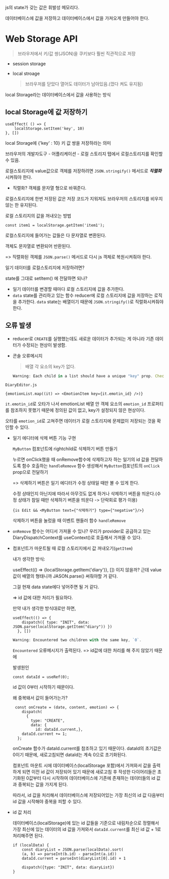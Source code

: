 js의 state가 갖는 값은 휘발성 메모리다.

데이터베이스에 값을 저장하고 데이터베이스에서 값을 가져오게 만들어야 한다.



# Web Storage API

> 브라우저에서 키/값 쌍(JSON)을 쿠키보다 훨씬 직관적으로 저장

- session storage

  

- local stroage

  > 브라우저를 닫았다 열어도 데이터가 남아있음.(껐다 켜도 유지됨)



local Storage라는 데이터베이스에서 값을 사용하는 방식



## local Storage에 값 저장하기

```react
useEffect( () => {
    localStorage.setItem('key', 10)
}, [])
```

local Storage에 {'key' : 10} 키 값 쌍을 저장하라는 의미

브라우저의 개발자도구 - 어플리케이션 - 로컬 스토리지 탭에서 로컬스토리지를 확인할 수 있음.

로컬스토리지에 value값으로 객체를 저장하려면 `JSON.stringify()` 메서드로 ***직렬화*** 시켜줘야 한다.

- 직렬화? 객체를 문자열 형으로 바꿔준다.



로컬스토리지에 한번 저장된 값은 저장 코드가 지워져도 브라우저의 스토리지를 비우지 않는 한 유지된다.



로컬 스토리지의 값을 꺼내오는 방법

```react
const item1 = localStorage.getItem('item1');
```



로컬스토리지에 들어가는 값들은 다 문자열로 변환된다.

객체도 문자열로 변환되어 반환된다.

=> 직렬화된 객체를 `JSON.parse()` 메서드로 다시 js 객체로 복원시켜줘야 한다.



일기 데이터를 로컬스토리지에 저장하려면?

state를 그대로 setItem() 에 전달하면 되나?

- 일기 데이터를 변경할 때마다 로컬 스토리지에 값을 추가한다.
- `data` state를 관리하고 있는 함수 reducer에 로컬 스토리지에 값을 저장하는 로직을 추가한다. `data` state는 배열이기 때문에 `JSON.stringify()`로 직렬화시켜줘야 한다.



##  오류 발생

- reducer로 `CREATE`를 실행했는데도 새로운 데이터가 추가되는 게 아니라 기존 데이터가 수정되는 현상이 발생함.

- 콘솔 오류메시지

  > 배열 각 요소의 key가 없다.

  ```javascript
  Warning: Each child in a list should have a unique "key" prop. Check the render method of `DiaryEditor`.
  ```



`DiaryEditor.js`

```react
{emotionList.map((it) => <EmotionItem key={it.emotin_id} />)}
```

`it.emotin_id`로 오타가 나서 emotionList 배열 안 객체 요소의 `emotion_id` 프로퍼티를 참조하지 못했기 때문에 정의된 값이 없고, key가 설정되지 않은 현상이다.

오타를 `emotion_id`로 고쳐주면 데이터가 로컬 스토리지에 문제없이 저장되는 것을 확인할 수 있다.



- 일기 에디터에 삭제 버튼 기능 구현

  `MyButton` 컴포넌트에 rightchild로 삭제하기 버튼 만들기

  누르면 onClick했을 때 onRemove함수에 삭제하고자 하는 일기의 id 값을 전달하도록 함수 호출하는 `handleRemove` 함수 생성해서 `MyButton`컴포넌트의 `onClick` prop으로 전달하기

  => 삭제하기 버튼은 일기 에디터가 수정 상태일 때만 볼 수 있게 한다.

  수정 상태인지 아닌지에 따라서 아무것도 없게 하거나 삭제하기 버튼을 띄운다.(수정 상태가 참일 때만 삭제하기 버튼을 띄운다 -> 단락회로 평가 이용)

  ```react
  {is Edit && <MyButton text={"삭제하기"} type={"negative"}/>}
  ```

  삭제하기 버튼을 눌렀을 때 이벤트 핸들러 함수 `handleRemove`

- `onRemove` 함수는 어디서 가져올 수 있나? 우리가 provider로 공급하고 있는 DiaryDispatchContext를 useContext()로 호출해서 가져올 수 있다.



- 컴포넌트가 마운트될 때 로컬 스토리지에서 값 꺼내오기(`getItem`)

  내가 생각한 방식:

  useEffect(() => {localStorage.getItem('diary')}, []) 이지 않을까? 근데 value 값이 배열의 형태니까 JASON.parse() 써줘야할 거 같다.

  그걸 현재 data state에다 넣어주면 될 거 같다.

  => id 값에 대한 처리가 필요하다. 

  

  만약 내가 생각한 방식대로만 하면,

  ```react
  useEffect(() => {
      dispatch({ type: "INIT", data: JSON.parse(localStorage.getItem("diary")) })
    }, [])
  ```

  ```javascript
  Warning: Encountered two children with the same key, `0`.
  ```

  `Encountered` 오류메시지가 출력된다. => id값에 대한 처리를 해 주지 않았기 때문에

   

  발생원인

  ```react
  const dataId = useRef(0);
  ```

  id 값이 0부터 시작하기 때문이다.

  

  왜 중복돼서 값이 들어가는가?

  ```react
   const onCreate = (date, content, emotion) => {
      dispatch(
        {
          type: "CREATE",
          data: {
            id: dataId.current,},
      dataId.current += 1;
    };
  ```

  onCreate 함수가 dataId.current를 참조하고 있기 때문이다. dataId의 초기값은 0이기 때문에, 새로고침되면 dataId는 계속 0으로 초기화된다.

  컴포넌트 마운트 시에 데이터베이스(localStorage 포함)에서 가져와서 값을 출력하게 되면 이전 id 값이 저장되어 있기 때문에 새로고침 후 작성한 다이어리들은 초기화된 0값부터 다시 시작하여 데이터베이스에 기존에 존재하는 데이터들의 id 값과 중복되는 값을 가지게 된다.

  따라서, id 값을 처리해서 데이터베이스에 저장되어있는 가장 최신의 id 값 다음부터 id 값을 시작해야 중복을 피할 수 있다.



- id 값 처리

  데이터베이스(localStorage)에 있는 id 값들을 기준으로 내림차순으로 정렬해서 가장 최신에 있는 데이터의 id 값을 가져와서  `dataId.current`를 최신 id 값 + 1로 처리해주면 된다.

  ```react
  if (localData) {
      const diaryList = JSON.parse(localData).sort(
      (a, b) => parseInt(b.id) - parseInt(a.id))
      dataId.current = parseInt(diaryList[0].id) + 1
      
      dispatch({type: "INIT", data: diaryList})
  }
  ```

  